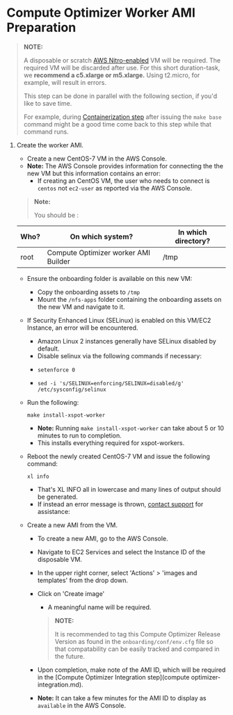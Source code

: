 # Compute Optimizer Worker AMI Preparation

> **NOTE:**
>
> A disposable or scratch [AWS Nitro-enabled](https://docs.aws.amazon.com/AWSEC2/latest/UserGuide/instance-types.html#ec2-nitro-instances) VM will be required. The required VM will be discarded after use. For this short duration-task, we **recommend a c5.xlarge or m5.xlarge.** Using t2.micro, for example, will result in errors.
>
> This step can be done in parallel with the following section, if you'd like to save time.
>
> For example, during [Containerization step](containerization.md) after issuing the `make base` command might be a good time come back to this step while that command runs.

1.  Create the worker AMI.

    * Create a new CentOS-7 VM in the AWS Console.
    * **Note:** The AWS Console provides information for connecting the the new VM but this information contains an error:
      * If creating an CentOS VM, the user who needs to connect is `centos` not `ec2-user` as reported via the AWS Console.

    > **Note:**
    >
    > You should be :

    | Who? | On which system?          | In which directory? |
    | ---- | ------------------------- | ------------------- |
    | root | Compute Optimizer worker AMI Builder | /tmp                |

    * Ensure the onboarding folder is available on this new VM:
      * Copy the onboarding assets to `/tmp`
      * Mount the `/nfs-apps` folder containing the onboarding assets on the new VM and navigate to it.
    * If Security Enhanced Linux (SELinux) is enabled on this VM/EC2 Instance, an error will be encountered.
      * Amazon Linux 2 instances generally have SELinux disabled by default.
      * Disable selinux via the following commands if necessary:
      * ```
        setenforce 0
        ```
      * ```
        sed -i 's/SELINUX=enforcing/SELINUX=disabled/g' /etc/sysconfig/selinux
        ```
    *   Run the following:

        ```
        make install-xspot-worker
        ```

        * **Note:** Running `make install-xspot-worker` can take about 5 or 10 minutes to run to completion.
        * This installs everything required for xspot-workers.
    *   Reboot the newly created CentOS-7 VM and issue the following command:

        ```
        xl info
        ```

        * That's XL INFO all in lowercase and many lines of output should be generated.
        * If instead an error message is thrown, [contact support](mailto:support@exostellar.io) for assistance:
    * Create a new AMI from the VM.
      * To create a new AMI, go to the AWS Console.
      * Navigate to EC2 Services and select the Instance ID of the disposable VM.
      * In the upper right corner, select 'Actions' > 'images and templates' from the drop down.
      *   Click on 'Create image'

          * A meaningful name will be required.

          > **NOTE:**
          >
          > It is recommended to tag this Compute Optimizer Release Version as found in the `onboarding/conf/env.cfg` file so that compatability can be easily tracked and compared in the future.
      * Upon completion, make note of the AMI ID, which will be required in the [Compute Optimizer Integration step](compute optimizer-integration.md).
      * **Note:** It can take a few minutes for the AMI ID to display as `available` in the AWS Console.

